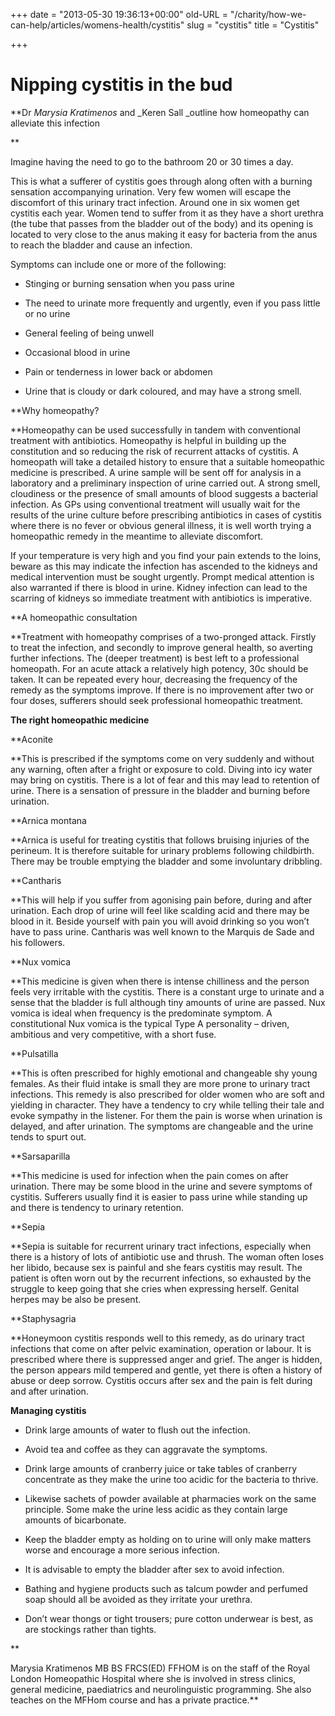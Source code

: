+++
date = "2013-05-30 19:36:13+00:00"
old-URL = "/charity/how-we-can-help/articles/womens-health/cystitis"
slug = "cystitis"
title = "Cystitis"

+++

# Nipping cystitis in the bud

**Dr _Marysia Kratimenos_ and _Keren Sall _outline how homeopathy can alleviate this infection

**

Imagine having the need to go to the bathroom 20 or 30 times a day.

This is what a sufferer of cystitis goes through along often with a burning sensation accompanying urination. Very few women will escape the discomfort of this urinary tract infection. Around one in six women get cystitis each year. Women tend to suffer from it as they have a short urethra (the tube that passes from the bladder out of the body) and its opening is located to very close to the anus making it easy for bacteria from the anus to reach the bladder and cause an infection.

Symptoms can include one or more of the following:

  * Stinging or burning sensation when you pass urine

  * The need to urinate more frequently and urgently, even if you pass little or no urine

  * General feeling of being unwell

  * Occasional blood in urine

  * Pain or tenderness in lower back or abdomen

  * Urine that is cloudy or dark coloured, and may have a strong smell.

**Why homeopathy?

**Homeopathy can be used successfully in tandem with conventional treatment with antibiotics. Homeopathy is help­ful in building up the constitution and so reducing the risk of recurrent attacks of cystitis. A homeopath will take a detailed history to ensure that a suitable homeopathic medicine is prescribed. A urine sample will be sent off for analy­sis in a laboratory and a preliminary inspection of urine carried out. A strong smell, cloudiness or the presence of small amounts of blood suggests a bacterial infection. As GPs using conventional treatment will usually wait for the results of the urine culture before prescribing antibiotics in cases of cystitis where there is no fever or obvious general illness, it is well worth trying a homeopathic rem­edy in the meantime to alleviate dis­comfort.

If your temperature is very high and you find your pain extends to the loins, beware as this may indicate the infec­tion has ascended to the kidneys and medical intervention must be sought urgently. Prompt medical attention is also warranted if there is blood in urine. Kidney infection can lead to the scarring of kidneys so immediate treat­ment with antibiotics is imperative.

**A homeopathic consultation

**Treatment with homeopathy comprises of a two-­pronged attack. Firstly to treat the infection, and secondly to improve general health, so averting further infections. The (deeper treatment) is best left to a professional homeopath. For an acute attack a relatively high potency, 30c should be taken. It can be repeated every hour, decreasing the frequency of the remedy as the symptoms improve. If there is no improvement after two or four doses, sufferers should seek pro­fessional homeopathic treatment.

**The right homeopathic medicine**

**Aconite

**This is prescribed if the symptoms come on very suddenly and without any warn­ing, often after a fright or exposure to cold. Diving into icy water may bring on cystitis. There is a lot of fear and this may lead to retention of urine. There is a sensation of pressure in the bladder and burning before urination.

**Arnica montana

**Arnica is useful for treating cystitis that follows bruising injuries of the perineum. It is therefore suitable for urinary prob­lems following childbirth. There may be trouble emptying the bladder and some involuntary dribbling.

**Cantharis

**This will help if you suffer from ago­nising pain before, during and after uri­nation. Each drop of urine will feel like scalding acid and there may be blood in it. Beside yourself with pain you will avoid drinking so you won’t have to pass urine. Cantharis was well known to the Marquis de Sade and his followers.

**Nux vomica

**This medicine is given when there is intense chilliness and the person feels very irritable with the cystitis. There is a constant urge to urinate and a sense that the bladder is full although tiny amounts of urine are passed. Nux vom­ica is ideal when frequency is the pre­dominate symptom. A constitutional Nux vomica is the typical Type A person­ality – driven, ambitious and very com­petitive, with a short fuse.

**Pulsatilla

**This is often prescribed for highly emotional and changeable shy young females. As their fluid intake is small they are more prone to urinary tract infec­tions. This remedy is also prescribed for older women who are soft and yielding in character. They have a tendency to cry while telling their tale and evoke sym­pathy in the listener. For them the pain is worse when urination is delayed, and after urination. The symptoms are change­able and the urine tends to spurt out.

**Sarsaparilla

**This medicine is used for infection when the pain comes on after urination. There may be some blood in the urine and severe symptoms of cystitis. Sufferers usually find it is easier to pass urine while standing up and there is tendency to urinary retention.

**Sepia

**Sepia is suitable for recurrent urinary tract infections, especially when there is a history of lots of antibiotic use and thrush. The woman often loses her libido, because sex is painful and she fears cystitis may result. The patient is often worn out by the recurrent infec­tions, so exhausted by the struggle to keep going that she cries when express­ing herself. Genital herpes may be also be present.

**Staphysagria

**Honeymoon cystitis responds well to this remedy, as do urinary tract infections that come on after pelvic examination, operation or labour. It is prescribed where there is suppressed anger and grief. The anger is hidden, the person appears mild tempered and gentle, yet there is often a history of abuse or deep sorrow. Cystitis occurs after sex and the pain is felt during and after urination.

**Managing cystitis**

* Drink large amounts of water to flush out the infection.

* Avoid tea and coffee as they can aggravate the symptoms.

* Drink large amounts of cranberry juice or take tables of cranberry concentrate as they make the urine too acidic for the bacteria to thrive.

* Likewise sachets of powder available at pharmacies work on the same principle. Some make the urine less acidic as they contain large amounts of bicarbonate.

* Keep the bladder empty as holding on to urine will only make matters worse and encourage a more serious infection.

* It is advisable to empty the bladder after sex to avoid infection.

* Bathing and hygiene products such as talcum powder and perfumed soap should all be avoided as they irritate your urethra.

* Don’t wear thongs or tight trousers; pure cotton underwear is best, as are stockings rather than tights.

**

Marysia Kratimenos MB BS FRCS(ED) FFHOM is on the staff of the Royal London Homeopathic Hospital where she is involved in stress clinics, general medicine, paediatrics and neurolinguistic programming. She also teaches on the MFHom course and has a private practice.**
